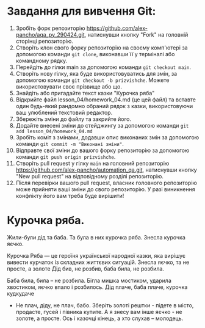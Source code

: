 # Завдання для вивчення Git:

1. Зробіть форк репозиторію https://github.com/alex-pancho/aqa_py_290424.git, натиснувши кнопку "Fork" на головній сторінці репозиторію.
1. Створіть клон свого форку репозиторію на своєму комп'ютері за допомогою команди `git clone`, виконавши її у терміналі або командному рядку.
1. Перейдіть до гілки main за допомогою команди `git checkout main`.
1. Створіть нову гілку, яка буде використовуватись для змін, за допомогою команди `git checkout -b prizvishche`. Можете використовувати своє прізвище або що.
1. Знайдіть або пригадайте текст казки "Курочка ряба"
1. Відкрийте файл lesson_04/homework_04.md (це цей файл) та вставте один будь-який рандомно обраний рядок з казки, використовуючи ваш улюблений текстовий редактор.
1. Збережіть зміни до файлу та закрийте його.
1. Додайте внесені зміни до стейджингу за допомогою команди `git add lesson_04/homework_04.md`
1. Зробіть коміт з змінами, додавши опис виконаних змін за допомогою команди `git commit -m "Виконані зміни"`.
1. Відправте свої зміни до вашого форку репозиторію за допомогою команди `git push origin prizvishche`.
1. Створіть pull request у гілку `main` на головний репозиторію https://github.com/alex-pancho/automation_qa.git, натиснувши кнопку "New pull request" на відповідному розділі репозиторію.
1. Після перевірки вашого pull request, власник головного репозиторію може прийняти ваші зміни до свого репозиторію. У разі виникнення конфлікту його вам треба буде вирішити!

# Курочка ряба.

Жили-були дід та баба. Та була в них курочка ряба. Знесла курочка яєчко.

Курочка Ряба — це героїня української народної казки, яка вирішує вивести курчаток із складних життєвих ситуацій.
Знесла яєчко, та не просте, а золоте
Дід бив, не розбив, баба била, не розбила.

Баба била, била – не розбила. Бігла мишка мостиком, ударила хвостиком, яєчко впало і розбилось. Дід плаче, баба плаче, курочка кудкудаче

- Не плач, діду, не плач, бабо. Зберіть золоті рештки - підете в місто, продасте, гусей і півника купите. А я знесу вам інше яєчко - не золоте, а просте.
Ось і казочці кінець, а хто слухав – молодець.

